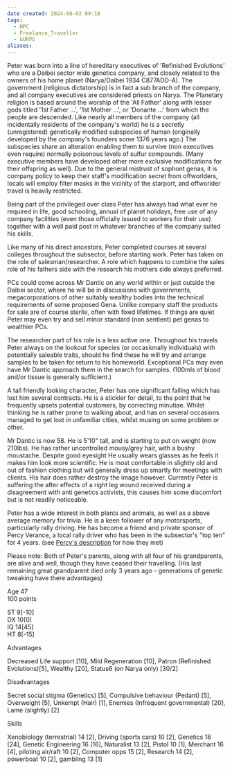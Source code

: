 ```yaml
---
date created: 2024-08-02 09:18
tags:
  - NPC
  - Freelance_Traveller
  - GURPS
aliases:
---
```

Peter was born into a line of hereditary executives of 'Refinished Evolutions' who are a Daibei sector wide genetics company, and closely related to the owners of his home planet (Narya/Daibei 1934 C877ADD-A). The government (religious dictatorship) is in fact a sub branch of the company, and all company executives are considered priests on Narya. The Planetary religion is based around the worship of the 'All Father' along with lesser gods titled '1st Father ...', '1st Mother ...', or 'Donante ...' from which the people are descended. Like nearly all members of the company (all incidentally residents of the company's world) he is a secretly (unregistered) genetically modified subspecies of human (originally developed by the company's founders some 1376 years ago.) The subspecies share an alteration enabling them to survive (non executives even require) normally poisonous levels of sulfur compounds. (Many executive members have developed other more exclusive modifications for their offspring as well). Due to the general mistrust of sophont genas, it is company policy to keep their staff's modification secret from offworlders, locals will employ filter masks in the vicinity of the starport, and offworlder travel is heavily restricted.

Being part of the privileged over class Peter has always had what ever he required in life, good schooling, annual of planet holidays, free use of any company facilities (even those officially issued to workers for their use) together with a well paid post in whatever branches of the company suited his skills.

Like many of his direct ancestors, Peter completed courses at several colleges throughout the subsector, before starting work. Peter has taken on the role of salesman/researcher. A role which happens to combine the sales role of his fathers side with the research his mothers side always preferred.

PCs could come across Mr Dantic on any world within or just outside the Daibei sector, where he will be in discussions with governments, megacorporations of other suitably wealthy bodies into the technical requirements of some proposed Gena. Unlike company staff the products for sale are of course sterile, often with fixed lifetimes. If things are quiet Peter may even try and sell minor standard (non sentient) pet genas to wealthier PCs.

The researcher part of his role is a less active one. Throughout his travels Peter always on the lookout for species (or occasionally individuals) with potentially saleable traits, should he find these he will try and arrange samples to be taken for return to his homeworld. Exceptional PCs may even have Mr Dantic approach them in the search for samples. (100mls of blood and/or tissue is generally sufficient.)

A tall friendly looking character, Peter has one significant failing which has lost him several contracts. He is a stickler for detail, to the point that he frequently upsets potential customers, by correcting minutiae. Whilst thinking he is rather prone to walking about, and has on several occasions managed to get lost in unfamiliar cities, whilst musing on some problem or other.

Mr Dantic is now 58. He is 5'10" tall, and is starting to put on weight (now 210lbs). He has rather uncontrolled mousy/grey hair, with a bushy moustache. Despite good eyesight He usually wears glasses as he feels it makes him look more scientific. He is most comfortable in slightly old and out of fashion clothing but will generally dress up smartly for meetings with clients. His hair does rather destroy the image however. Currently Peter is suffering the after effects of a right leg wound received during a disagreement with anti genetics activists, this causes him some discomfort but is not readily noticeable.

Peter has a wide interest in both plants and animals, as well as a above  average memory for trivia. He is a keen follower of any motorsports,  particularly rally driving. He has become a friend and private sponsor of  Percy Verance, a local rally driver who has been in the subsector's "top ten" for 4 years. (see [Percy's description](https://www.freelancetraveller.com/features/characters/mike-kanssen/percy-verance.html) for how they met)

Please note: Both of Peter's parents, along with all four of his grandparents, are alive and well, though they have ceased their travelling. (His last remaining great grandparent died only 3 years ago - generations of genetic tweaking have there advantages)

Age 47  
100 points

ST 9[-10]  
DX 10[0]  
IQ 14[45]  
HT 8[-15]

Advantages

Decreased Life support [10], Mild Regeneration [10], Patron (Refinished Evolutions)[5], Wealthy [20], Status6 (on Narya only) [30/2]

Disadvantages

Secret social stigma (Genetics) [5], Compulsive behaviour (Pedant) [5], Overweight [5], Unkempt (Hair) [1], Enemies (Infrequent governmental) [20], Lame (slightly) [2]

Skills

Xenobiology (terrestrial) 14 [2], Driving (sports cars) 10 [2], Genetics 18 [24], Genetic Engineering 16 [16], Naturalist 13 [2], Pistol 10 [1], Merchant 16 [4], piloting air/raft 10 [2], Computer opps 15 [2], Research 14 [2], powerboat 10 [2], gambling 13 [1]